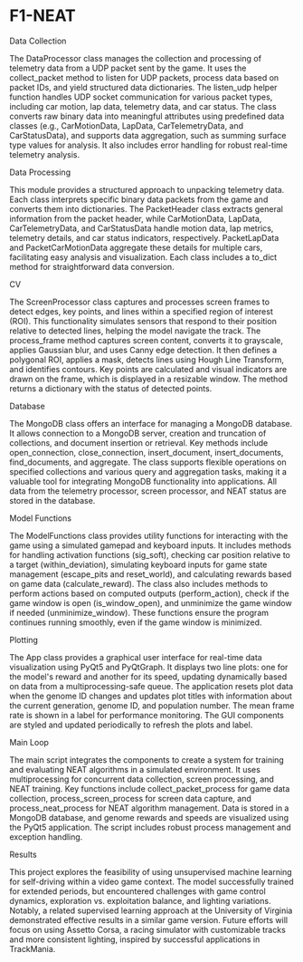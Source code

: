 # F1-NEAT



Data Collection

The DataProcessor class manages the collection and processing of telemetry data from a UDP packet sent by the game. It uses the collect_packet method to listen for UDP packets, process data based on packet IDs, and yield structured data dictionaries. The listen_udp helper function handles UDP socket communication for various packet types, including car motion, lap data, telemetry data, and car status. The class converts raw binary data into meaningful attributes using predefined data classes (e.g., CarMotionData, LapData, CarTelemetryData, and CarStatusData), and supports data aggregation, such as summing surface type values for analysis. It also includes error handling for robust real-time telemetry analysis.

Data Processing

This module provides a structured approach to unpacking telemetry data. Each class interprets specific binary data packets from the game and converts them into dictionaries. The PacketHeader class extracts general information from the packet header, while CarMotionData, LapData, CarTelemetryData, and CarStatusData handle motion data, lap metrics, telemetry details, and car status indicators, respectively. PacketLapData and PacketCarMotionData aggregate these details for multiple cars, facilitating easy analysis and visualization. Each class includes a to_dict method for straightforward data conversion.

CV

The ScreenProcessor class captures and processes screen frames to detect edges, key points, and lines within a specified region of interest (ROI). This functionality simulates sensors that respond to their position relative to detected lines, helping the model navigate the track. The process_frame method captures screen content, converts it to grayscale, applies Gaussian blur, and uses Canny edge detection. It then defines a polygonal ROI, applies a mask, detects lines using Hough Line Transform, and identifies contours. Key points are calculated and visual indicators are drawn on the frame, which is displayed in a resizable window. The method returns a dictionary with the status of detected points.

Database

The MongoDB class offers an interface for managing a MongoDB database. It allows connection to a MongoDB server, creation and truncation of collections, and document insertion or retrieval. Key methods include open_connection, close_connection, insert_document, insert_documents, find_documents, and aggregate. The class supports flexible operations on specified collections and various query and aggregation tasks, making it a valuable tool for integrating MongoDB functionality into applications. All data from the telemetry processor, screen processor, and NEAT status are stored in the database.

Model Functions

The ModelFunctions class provides utility functions for interacting with the game using a simulated gamepad and keyboard inputs. It includes methods for handling activation functions (sig_soft), checking car position relative to a target (within_deviation), simulating keyboard inputs for game state management (escape_pits and reset_world), and calculating rewards based on game data (calculate_reward). The class also includes methods to perform actions based on computed outputs (perform_action), check if the game window is open (is_window_open), and unminimize the game window if needed (unminimize_window). These functions ensure the program continues running smoothly, even if the game window is minimized.

Plotting

The App class provides a graphical user interface for real-time data visualization using PyQt5 and PyQtGraph. It displays two line plots: one for the model's reward and another for its speed, updating dynamically based on data from a multiprocessing-safe queue. The application resets plot data when the genome ID changes and updates plot titles with information about the current generation, genome ID, and population number. The mean frame rate is shown in a label for performance monitoring. The GUI components are styled and updated periodically to refresh the plots and label.

Main Loop

The main script integrates the components to create a system for training and evaluating NEAT algorithms in a simulated environment. It uses multiprocessing for concurrent data collection, screen processing, and NEAT training. Key functions include collect_packet_process for game data collection, process_screen_process for screen data capture, and process_neat_process for NEAT algorithm management. Data is stored in a MongoDB database, and genome rewards and speeds are visualized using the PyQt5 application. The script includes robust process management and exception handling.

Results

This project explores the feasibility of using unsupervised machine learning for self-driving within a video game context. The model successfully trained for extended periods, but encountered challenges with game control dynamics, exploration vs. exploitation balance, and lighting variations. Notably, a related supervised learning approach at the University of Virginia demonstrated effective results in a similar game version. Future efforts will focus on using Assetto Corsa, a racing simulator with customizable tracks and more consistent lighting, inspired by successful applications in TrackMania.